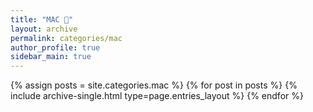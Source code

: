 ```yaml
---
title: "MAC 🍏"
layout: archive
permalink: categories/mac
author_profile: true
sidebar_main: true
--- 
```



{% assign posts = site.categories.mac %}
{% for post in posts %} {% include archive-single.html type=page.entries_layout %} {% endfor %}

